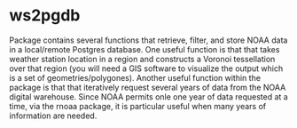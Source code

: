 # ws2pgdb
Package contains several functions that retrieve, filter, and store NOAA data in a local/remote Postgres database. 
One useful function is that that takes weather station location in a region and constructs a Voronoi tessellation over that region (you will need a GIS software to visualize the output which is a set of geometries/polygones). 
Another useful function within the package is that that iteratively request several years of data from the NOAA digital warehouse. Since NOAA permits onle one year of data requested at a time, via the rnoaa package, it is particular useful when many years of information are needed. 

